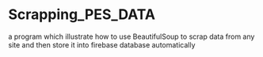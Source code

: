# Scrapping_PES_DATA
a program which illustrate how to use BeautifulSoup to scrap data from any site and then store it into firebase database automatically
